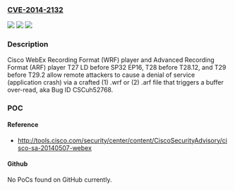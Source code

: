 ### [CVE-2014-2132](https://cve.mitre.org/cgi-bin/cvename.cgi?name=CVE-2014-2132)
![](https://img.shields.io/static/v1?label=Product&message=n%2Fa&color=blue)
![](https://img.shields.io/static/v1?label=Version&message=n%2Fa&color=blue)
![](https://img.shields.io/static/v1?label=Vulnerability&message=n%2Fa&color=brighgreen)

### Description

Cisco WebEx Recording Format (WRF) player and Advanced Recording Format (ARF) player T27 LD before SP32 EP16, T28 before T28.12, and T29 before T29.2 allow remote attackers to cause a denial of service (application crash) via a crafted (1) .wrf or (2) .arf file that triggers a buffer over-read, aka Bug ID CSCuh52768.

### POC

#### Reference
- http://tools.cisco.com/security/center/content/CiscoSecurityAdvisory/cisco-sa-20140507-webex

#### Github
No PoCs found on GitHub currently.


